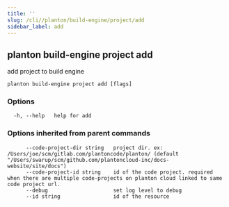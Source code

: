 ```yaml
---
title: ''
slug: /cli//planton/build-engine/project/add
sidebar_label: add
---
```

## planton build-engine project add

add project to build engine

```
planton build-engine project add [flags]
```

### Options

```
  -h, --help   help for add
```

### Options inherited from parent commands

```
      --code-project-dir string   project dir. ex: /Users/joe/scm/gitlab.com/plantoncode/planton/ (default "/Users/swarup/scm/github.com/plantoncloud-inc/docs-website/site/docs")
      --code-project-id string    id of the code project. required when there are multiple code-projects on planton cloud linked to same code project url.
      --debug                     set log level to debug
      --id string                 id of the resource
```

